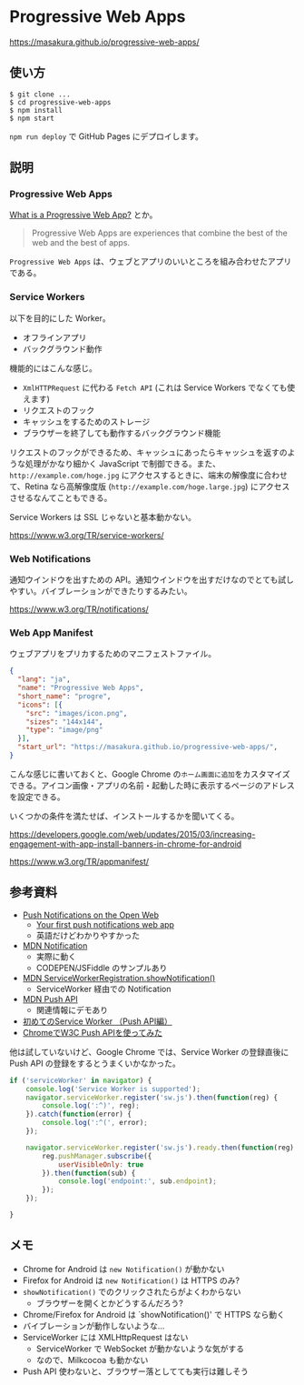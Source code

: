 # Progressive Web Apps

https://masakura.github.io/progressive-web-apps/

## 使い方

```
$ git clone ...
$ cd progressive-web-apps
$ npm install
$ npm start
```

`npm run deploy` で GitHub Pages にデプロイします。


## 説明
### Progressive Web Apps
[What is a Progressive Web App?](https://developers.google.com/web/progressive-web-apps#learnmore) とか。

> Progressive Web Apps are experiences that combine the best of the web and the best of apps.

`Progressive Web Apps` は、ウェブとアプリのいいところを組み合わせたアプリである。


### Service Workers
以下を目的にした Worker。

* オフラインアプリ
* バックグラウンド動作

機能的にはこんな感じ。

* `XmlHTTPRequest` に代わる `Fetch API` (これは Service Workers でなくても使えます)
* リクエストのフック
* キャッシュをするためのストレージ
* ブラウザーを終了しても動作するバックグラウンド機能

リクエストのフックができるため、キャッシュにあったらキャッシュを返すのような処理がかなり細かく JavaScript で制御できる。また、`http://example.com/hoge.jpg` にアクセスするときに、端末の解像度に合わせて、Retina なら高解像度版 (`http://example.com/hoge.large.jpg`) にアクセスさせるなんてこともできる。

Service Workers は SSL じゃないと基本動かない。

https://www.w3.org/TR/service-workers/


### Web Notifications
通知ウインドウを出すための API。通知ウインドウを出すだけなのでとても試しやすい。バイブレーションができたりするみたい。

https://www.w3.org/TR/notifications/


### Web App Manifest
ウェブアプリをプリカするためのマニフェストファイル。

```json
{
  "lang": "ja",
  "name": "Progressive Web Apps",
  "short_name": "progre",
  "icons": [{
    "src": "images/icon.png",
    "sizes": "144x144",
    "type": "image/png"
  }],
  "start_url": "https://masakura.github.io/progressive-web-apps/",
}
```

こんな感じに書いておくと、Google Chrome の`ホーム画面に追加`をカスタマイズできる。アイコン画像・アプリの名前・起動した時に表示するページのアドレスを設定できる。

いくつかの条件を満たせば、インストールするかを聞いてくる。

https://developers.google.com/web/updates/2015/03/increasing-engagement-with-app-install-banners-in-chrome-for-android

https://www.w3.org/TR/appmanifest/


## 参考資料
* [Push Notifications on the Open Web](https://developers.google.com/web/updates/2015/03/push-notifications-on-the-open-web)
  - [Your first push notifications web app](https://developers.google.com/web/fundamentals/getting-started/push-notifications/?hl=en)
  - 英語だけどわかりやすかった
* [MDN Notification](https://developer.mozilla.org/ja/docs/Web/API/notification)
  - 実際に動く
  - CODEPEN/JSFiddle のサンプルあり
* [MDN ServiceWorkerRegistration.showNotification()](https://developer.mozilla.org/ja/docs/Web/API/ServiceWorkerRegistration/showNotification)
  - ServiceWorker 経由での Notification
* [MDN Push API](https://developer.mozilla.org/ja/docs/Web/API/Push_API)
  - 関連情報にデモあり
* [初めてのService Worker （Push API編）](http://qiita.com/k-taro/items/26dc55281d414babd495)
* [ChromeでW3C Push APIを使ってみた](http://qiita.com/tomoyukilabs/items/8fffb4280c1914b6aa3d)

他は試していないけど、Google Chrome では、Service Worker の登録直後に Push API の登録をするとうまくいかなかった。

```javascript
if ('serviceWorker' in navigator) {
    console.log('Service Worker is supported');
    navigator.serviceWorker.register('sw.js').then(function(reg) {
        console.log(':^)', reg);
    }).catch(function(error) {
        console.log(':^(', error);
    });

    navigator.serviceWorker.register('sw.js').ready.then(function(reg) {
        reg.pushManager.subscribe({
            userVisibleOnly: true
        }).then(function(sub) {
            console.log('endpoint:', sub.endpoint);
        });
    });

}
```


## メモ
* Chrome for Android は `new Notification()` が動かない
* Firefox for Android は `new Notification()` は HTTPS のみ?
* `showNotification()` でのクリックされたらがよくわからない
  - ブラウザーを開くとかどうするんだろう?
* Chrome/Firefox for Android は `showNotification()' で HTTPS なら動く
* バイブレーションが動作しないような...
* ServiceWorker には XMLHttpRequest はない
  - ServiceWorker で WebSocket が動かないような気がする
  - なので、Milkcocoa も動かない
* Push API 使わないと、ブラウザー落としてても実行は難しそう
